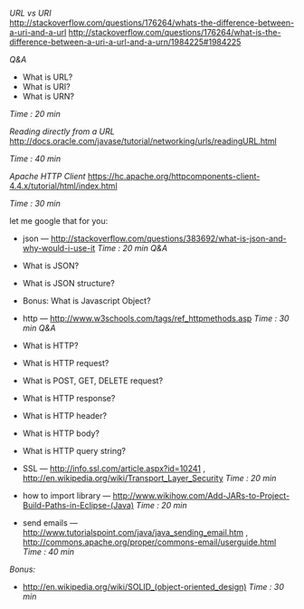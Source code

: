 *URL vs URI*  
http://stackoverflow.com/questions/176264/whats-the-difference-between-a-uri-and-a-url
http://stackoverflow.com/questions/176264/what-is-the-difference-between-a-uri-a-url-and-a-urn/1984225#1984225

*Q&A*
* What is URL?
* What is URI?
* What is URN?

*Time : 20 min*

*Reading directly from a URL*
http://docs.oracle.com/javase/tutorial/networking/urls/readingURL.html

*Time : 40 min*

*Apache HTTP Client*
https://hc.apache.org/httpcomponents-client-4.4.x/tutorial/html/index.html

*Time : 30 min*

let me google that for you:
* json — http://stackoverflow.com/questions/383692/what-is-json-and-why-would-i-use-it
*Time : 20 min*
*Q&A*
* What is JSON?
* What is JSON structure?
* Bonus: What is Javascript Object?

* http — http://www.w3schools.com/tags/ref_httpmethods.asp
*Time : 30 min*
*Q&A*
* What is HTTP?
* What is HTTP request? 
* What is POST, GET, DELETE request?
* What is HTTP response?
* What is HTTP header?
* What is HTTP body?
* What is HTTP query string?

* SSL — http://info.ssl.com/article.aspx?id=10241 , http://en.wikipedia.org/wiki/Transport_Layer_Security
*Time : 20 min*
* how to import library — http://www.wikihow.com/Add-JARs-to-Project-Build-Paths-in-Eclipse-(Java)
*Time : 20 min*
* send emails — http://www.tutorialspoint.com/java/java_sending_email.htm , http://commons.apache.org/proper/commons-email/userguide.html
*Time : 40 min*

*Bonus:*
* http://en.wikipedia.org/wiki/SOLID_(object-oriented_design)
*Time : 30 min*
